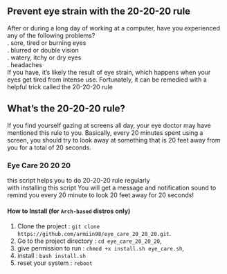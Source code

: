 ## Prevent eye strain with the 20-20-20 rule
After or during a long day of working at a computer, have you experienced any of the following problems? </br>
.   sore, tired or burning eyes </br>
.   blurred or double vision </br>
.   watery, itchy or dry eyes </br>
.   headaches </br>
If you have, it’s likely the result of eye strain, which happens when your eyes get tired from intense use. Fortunately, it can be remedied with a helpful trick called the 20-20-20 rule

## What’s the 20-20-20 rule?
If you find yourself gazing at screens all day, your eye doctor may have mentioned this rule to you. Basically, every 20 minutes spent using a screen, you should try to look away at something that is 20 feet away from you for a total of 20 seconds.

### Eye Care 20 20 20
this script helps you to do 20-20-20 rule regularly</br>
with installing this script You will get a message and notification sound to remind you every 20 minute to look 20 feet away for 20 seconds!  

#### How to Install (for `Arch-based` distros only)
1. Clone the project            : `git clone https://github.com/armiin98/eye_care_20_20_20.git`.
2. Go to the project directory  : `cd eye_care_20_20_20`,
3. give permission to run       : `chmod +x install.sh eye_care.sh`,
4. install                      : `bash install.sh` 
5. reset your system            : `reboot`

